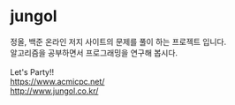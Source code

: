 # jungol 
정올, 백준 온라인 저지 사이트의 문제를 풀이 하는 프로젝트 입니다. <br/>
알고리즘을 공부하면서 프로그래밍을 연구해 봅시다. <br/>
<br/>
Let's Party!!
<br/>
https://www.acmicpc.net/ <br/>
http://www.jungol.co.kr/

